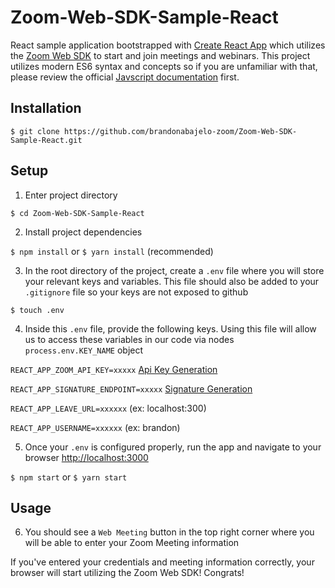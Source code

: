 # Zoom-Web-SDK-Sample-React

React sample application bootstrapped with [Create React App](https://github.com/facebook/create-react-app) which utilizes the [Zoom Web SDK](https://marketplace.zoom.us/docs/sdk/native-sdks/web) to start and join meetings and webinars. This project utilizes modern ES6 syntax and concepts so if you are unfamiliar with that, please review the official [Javscript documentation](https://developer.mozilla.org/en-US/docs/Web/JavaScript) first.

## Installation

`$ git clone https://github.com/brandonabajelo-zoom/Zoom-Web-SDK-Sample-React.git`

## Setup

1. Enter project directory

`$ cd Zoom-Web-SDK-Sample-React`

2. Install project dependencies

 `$ npm install` or `$ yarn install` (recommended)

3. In the root directory of the project, create a `.env` file where you will store your relevant keys and variables. This file should also be added to your `.gitignore` file so your keys are not exposed to github

`$ touch .env`

4. Inside this `.env` file, provide the following keys. Using this file will allow us to access these variables in our code via nodes `process.env.KEY_NAME` object

`REACT_APP_ZOOM_API_KEY=xxxxx` [Api Key Generation](https://marketplace.zoom.us/develop/create)

`REACT_APP_SIGNATURE_ENDPOINT=xxxxx` [Signature Generation](https://github.com/zoom/websdk-sample-signature-node.js)

`REACT_APP_LEAVE_URL=xxxxxx` (ex: localhost:300)

`REACT_APP_USERNAME=xxxxxx` (ex: brandon)

5. Once your `.env` is configured properly, run the app and navigate to your browser [http://localhost:3000](http://localhost:3000)

`$ npm start` or `$ yarn start`

## Usage

6. You should see a `Web Meeting` button in the top right corner where you will be able to enter your Zoom Meeting information

If you've entered your credentials and meeting information correctly, your browser will start utilizing the Zoom Web SDK! Congrats!
